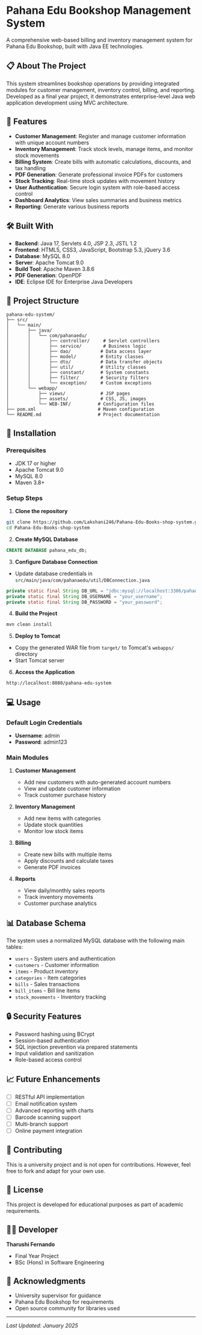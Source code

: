 # Pahana Edu Bookshop Management System

A comprehensive web-based billing and inventory management system for Pahana Edu Bookshop, built with Java EE technologies.

## 📋 About The Project

This system streamlines bookshop operations by providing integrated modules for customer management, inventory control, billing, and reporting. Developed as a final year project, it demonstrates enterprise-level Java web application development using MVC architecture.

## 🚀 Features

- **Customer Management**: Register and manage customer information with unique account numbers
- **Inventory Management**: Track stock levels, manage items, and monitor stock movements
- **Billing System**: Create bills with automatic calculations, discounts, and tax handling
- **PDF Generation**: Generate professional invoice PDFs for customers
- **Stock Tracking**: Real-time stock updates with movement history
- **User Authentication**: Secure login system with role-based access control
- **Dashboard Analytics**: View sales summaries and business metrics
- **Reporting**: Generate various business reports

## 🛠️ Built With

- **Backend**: Java 17, Servlets 4.0, JSP 2.3, JSTL 1.2
- **Frontend**: HTML5, CSS3, JavaScript, Bootstrap 5.3, jQuery 3.6
- **Database**: MySQL 8.0
- **Server**: Apache Tomcat 9.0
- **Build Tool**: Apache Maven 3.8.6
- **PDF Generation**: OpenPDF
- **IDE**: Eclipse IDE for Enterprise Java Developers

## 📁 Project Structure

```
pahana-edu-system/
├── src/
│   └── main/
│       ├── java/
│       │   └── com/pahanaedu/
│       │       ├── controller/     # Servlet controllers
│       │       ├── service/        # Business logic
│       │       ├── dao/           # Data access layer
│       │       ├── model/         # Entity classes
│       │       ├── dto/           # Data transfer objects
│       │       ├── util/          # Utility classes
│       │       ├── constant/      # System constants
│       │       ├── filter/        # Security filters
│       │       └── exception/     # Custom exceptions
│       └── webapp/
│           ├── views/             # JSP pages
│           ├── assets/            # CSS, JS, images
│           └── WEB-INF/          # Configuration files
├── pom.xml                       # Maven configuration
└── README.md                     # Project documentation
```

## 🔧 Installation

### Prerequisites
- JDK 17 or higher
- Apache Tomcat 9.0
- MySQL 8.0
- Maven 3.8+

### Setup Steps

1. **Clone the repository**
```bash
git clone https://github.com/Lakshani246/Pahana-Edu-Books-shop-system.git
cd Pahana-Edu-Books-shop-system
```

2. **Create MySQL Database**
```sql
CREATE DATABASE pahana_edu_db;
```

3. **Configure Database Connection**
- Update database credentials in `src/main/java/com/pahanaedu/util/DBConnection.java`
```java
private static final String DB_URL = "jdbc:mysql://localhost:3306/pahana_edu_db";
private static final String DB_USERNAME = "your_username";
private static final String DB_PASSWORD = "your_password";
```

4. **Build the Project**
```bash
mvn clean install
```

5. **Deploy to Tomcat**
- Copy the generated WAR file from `target/` to Tomcat's `webapps/` directory
- Start Tomcat server

6. **Access the Application**
```
http://localhost:8080/pahana-edu-system
```

## 💻 Usage

### Default Login Credentials
- **Username**: admin
- **Password**: admin123

### Main Modules

1. **Customer Management**
   - Add new customers with auto-generated account numbers
   - View and update customer information
   - Track customer purchase history

2. **Inventory Management**
   - Add new items with categories
   - Update stock quantities
   - Monitor low stock items

3. **Billing**
   - Create new bills with multiple items
   - Apply discounts and calculate taxes
   - Generate PDF invoices

4. **Reports**
   - View daily/monthly sales reports
   - Track inventory movements
   - Customer purchase analytics

## 📊 Database Schema

The system uses a normalized MySQL database with the following main tables:
- `users` - System users and authentication
- `customers` - Customer information
- `items` - Product inventory
- `categories` - Item categories
- `bills` - Sales transactions
- `bill_items` - Bill line items
- `stock_movements` - Inventory tracking

## 🔒 Security Features

- Password hashing using BCrypt
- Session-based authentication
- SQL injection prevention via prepared statements
- Input validation and sanitization
- Role-based access control

## 📈 Future Enhancements

- [ ] RESTful API implementation
- [ ] Email notification system
- [ ] Advanced reporting with charts
- [ ] Barcode scanning support
- [ ] Multi-branch support
- [ ] Online payment integration

## 🤝 Contributing

This is a university project and is not open for contributions. However, feel free to fork and adapt for your own use.

## 📝 License

This project is developed for educational purposes as part of academic requirements.

## 👨‍💻 Developer

**Tharushi Fernando**
- Final Year Project
- BSc (Hons) in Software Engineering

## 🙏 Acknowledgments

- University supervisor for guidance
- Pahana Edu Bookshop for requirements
- Open source community for libraries used

---
*Last Updated: January 2025*